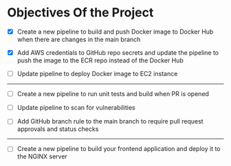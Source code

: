 # Objectives Of the Project

- [x] ⁠Create a new pipeline to build and push Docker image to Docker Hub when there are changes in the main branch

- [x] ⁠Add AWS credentials to GitHub repo secrets and update the pipeline to push the image to the ECR repo instead of the Docker Hub

- [ ] ⁠Update pipeline to deploy Docker image to EC2 instance

---

- [ ] ⁠Create a new pipeline to run unit tests and build when PR is opened

- [ ] ⁠Update pipeline to scan for vulnerabilities

- [ ] Add GitHub branch rule to the main branch to require pull request approvals and status checks

---

- [ ] Create a new pipeline to build your frontend application and deploy it to the NGINX server

